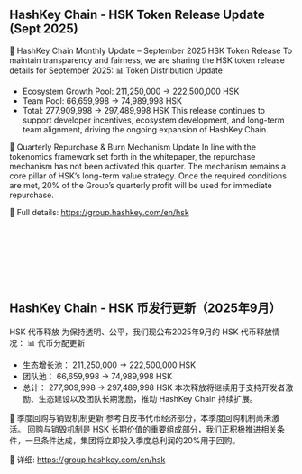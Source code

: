 ## HashKey Chain - HSK Token Release Update (Sept 2025)
📢 HashKey Chain Monthly Update – September 2025
HSK Token Release 
To maintain transparency and fairness, we are sharing the HSK token release details for September 2025:
📊 Token Distribution Update
- Ecosystem Growth Pool:
 211,250,000 → 222,500,000 HSK
- Team Pool:
 66,659,998 → 74,989,998 HSK
- Total:
 277,909,998 → 297,489,998 HSK
This release continues to support developer incentives, ecosystem development, and long-term team alignment, driving the ongoing expansion of HashKey Chain.

🔁 Quarterly Repurchase & Burn Mechanism Update
In line with the tokenomics framework set forth in the whitepaper, the repurchase mechanism has not been activated this quarter.
The mechanism remains a core pillar of HSK’s long-term value strategy. Once the required conditions are met, 20% of the Group’s quarterly profit will be used for immediate repurchase.

🔗 Full details: https://group.hashkey.com/en/hsk

<br></br>
<br></br>
<br></br>


## HashKey Chain - HSK 币发行更新（2025年9月）
HSK 代币释放
为保持透明、公平，我们现公布2025年9月的 HSK 代币释放情况：
📊 代币分配更新
-  生态增长池：
 211,250,000 → 222,500,000 HSK
-  团队池：
 66,659,998 → 74,989,998 HSK
-  总计：
 277,909,998 → 297,489,998 HSK 
本次释放将继续用于支持开发者激励、生态建设以及团队长期激励，推动 HashKey Chain 持续扩展。

🔁 季度回购与销毁机制更新
参考白皮书代币经济部分，本季度回购机制尚未激活。 回购与销毁机制是 HSK 长期价值的重要组成部分，我们正积极推进相关条件，一旦条件达成，集团将立即投入季度总利润的20%用于回购。

🔗 详细: https://group.hashkey.com/en/hsk
